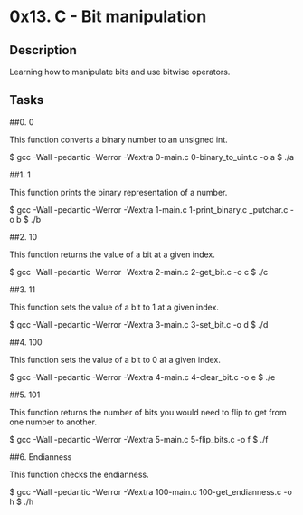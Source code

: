 # 0x13. C - Bit manipulation

## Description

Learning how to manipulate bits and use bitwise operators.

## Tasks

##0. 0

This function converts a binary number to an unsigned int.

$ gcc -Wall -pedantic -Werror -Wextra 0-main.c 0-binary\_to\_uint.c -o a
$ ./a

##1. 1

This function prints the binary representation of a number.

$ gcc -Wall -pedantic -Werror -Wextra 1-main.c 1-print\_binary.c \_putchar.c -o b
$ ./b

##2. 10

This function returns the value of a bit at a given index.

$ gcc -Wall -pedantic -Werror -Wextra 2-main.c 2-get\_bit.c -o c
$ ./c

##3. 11

This function sets the value of a bit to 1 at a given index.

$ gcc -Wall -pedantic -Werror -Wextra 3-main.c 3-set\_bit.c -o d
$ ./d

##4. 100

This function sets the value of a bit to 0 at a given index.

$ gcc -Wall -pedantic -Werror -Wextra 4-main.c 4-clear\_bit.c -o e
$ ./e

##5. 101

This function returns the number of bits you would need to flip to get from one number to another.

$ gcc -Wall -pedantic -Werror -Wextra 5-main.c 5-flip\_bits.c -o f
$ ./f

##6. Endianness

This function checks the endianness.

$ gcc -Wall -pedantic -Werror -Wextra 100-main.c 100-get\_endianness.c -o h
$ ./h
